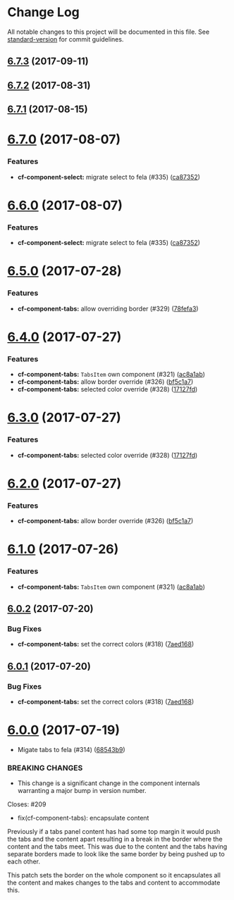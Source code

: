# Change Log

All notable changes to this project will be documented in this file.
See [standard-version](https://github.com/conventional-changelog/standard-version) for commit guidelines.

<a name="6.7.3"></a>
## [6.7.3](https://github.com/cloudflare/cf-ui/compare/cf-component-tabs@6.7.2...cf-component-tabs@6.7.3) (2017-09-11)




<a name="6.7.2"></a>
## [6.7.2](https://github.com/cloudflare/cf-ui/compare/cf-component-tabs@6.7.1...cf-component-tabs@6.7.2) (2017-08-31)




<a name="6.7.1"></a>
## [6.7.1](https://github.com/cloudflare/cf-ui/compare/cf-component-tabs@6.7.0...cf-component-tabs@6.7.1) (2017-08-15)




<a name="6.7.0"></a>
# [6.7.0](https://github.com/cloudflare/cf-ui/compare/cf-component-tabs@6.5.0...cf-component-tabs@6.7.0) (2017-08-07)


### Features

* **cf-component-select:** migrate select to fela (#335) ([ca87352](https://github.com/cloudflare/cf-ui/commit/ca87352))




<a name="6.6.0"></a>
# [6.6.0](https://github.com/cloudflare/cf-ui/compare/cf-component-tabs@6.5.0...cf-component-tabs@6.6.0) (2017-08-07)


### Features

* **cf-component-select:** migrate select to fela (#335) ([ca87352](https://github.com/cloudflare/cf-ui/commit/ca87352))




<a name="6.5.0"></a>
# [6.5.0](https://github.com/koddsson/cf-ui/compare/cf-component-tabs@6.4.0...cf-component-tabs@6.5.0) (2017-07-28)


### Features

* **cf-component-tabs:** allow overriding border (#329) ([78fefa3](https://github.com/koddsson/cf-ui/commit/78fefa3))




<a name="6.4.0"></a>
# [6.4.0](https://github.com/cloudflare/cf-ui/compare/cf-component-tabs@6.0.2...cf-component-tabs@6.4.0) (2017-07-27)


### Features

* **cf-component-tabs:** `TabsItem` own component (#321) ([ac8a1ab](https://github.com/cloudflare/cf-ui/commit/ac8a1ab))
* **cf-component-tabs:** allow border override (#326) ([bf5c1a7](https://github.com/cloudflare/cf-ui/commit/bf5c1a7))
* **cf-component-tabs:** selected color override (#328) ([17127fd](https://github.com/cloudflare/cf-ui/commit/17127fd))




<a name="6.3.0"></a>
# [6.3.0](https://github.com/koddsson/cf-ui/compare/cf-component-tabs@6.2.0...cf-component-tabs@6.3.0) (2017-07-27)


### Features

* **cf-component-tabs:** selected color override (#328) ([17127fd](https://github.com/koddsson/cf-ui/commit/17127fd))




<a name="6.2.0"></a>
# [6.2.0](https://github.com/koddsson/cf-ui/compare/cf-component-tabs@6.1.0...cf-component-tabs@6.2.0) (2017-07-27)


### Features

* **cf-component-tabs:** allow border override (#326) ([bf5c1a7](https://github.com/koddsson/cf-ui/commit/bf5c1a7))




<a name="6.1.0"></a>
# [6.1.0](https://github.com/koddsson/cf-ui/compare/cf-component-tabs@6.0.2...cf-component-tabs@6.1.0) (2017-07-26)


### Features

* **cf-component-tabs:** `TabsItem` own component (#321) ([ac8a1ab](https://github.com/koddsson/cf-ui/commit/ac8a1ab))




<a name="6.0.2"></a>
## [6.0.2](https://github.com/koddsson/cf-ui/compare/cf-component-tabs@6.0.0...cf-component-tabs@6.0.2) (2017-07-20)


### Bug Fixes

* **cf-component-tabs:** set the correct colors (#318) ([7aed168](https://github.com/koddsson/cf-ui/commit/7aed168))




<a name="6.0.1"></a>
## [6.0.1](https://github.com/koddsson/cf-ui/compare/cf-component-tabs@6.0.0...cf-component-tabs@6.0.1) (2017-07-20)


### Bug Fixes

* **cf-component-tabs:** set the correct colors (#318) ([7aed168](https://github.com/koddsson/cf-ui/commit/7aed168))




<a name="6.0.0"></a>
# [6.0.0](https://github.com/koddsson/cf-ui/compare/cf-component-tabs@5.3.0...cf-component-tabs@6.0.0) (2017-07-19)


* Migate tabs to fela (#314) ([68543b9](https://github.com/koddsson/cf-ui/commit/68543b9))


### BREAKING CHANGES

* This change is a significant change in the component
internals warranting a major bump in version number.

Closes: #209

* fix(cf-component-tabs): encapsulate content

Previously if a tabs panel content has had some top margin it would push
the tabs and the content apart resulting in a break in the border where
the content and the tabs meet. This was due to the content and the tabs
having separate borders made to look like the same border by being
pushed up to each other.

This patch sets the border on the whole component so it encapsulates all
the content and makes changes to the tabs and content to accommodate
this.
